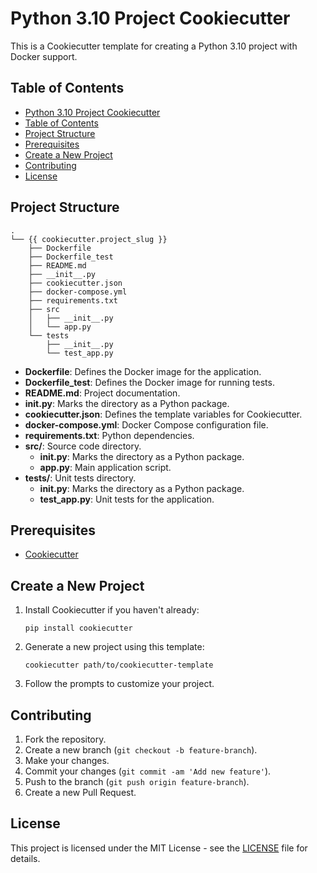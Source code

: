 # Python 3.10 Project Cookiecutter

This is a Cookiecutter template for creating a Python 3.10 project with Docker support.

## Table of Contents

  - [Python 3.10 Project Cookiecutter](#python-310-project-cookiecutter)
  - [Table of Contents](#table-of-contents)
  - [Project Structure](#project-structure)
  - [Prerequisites](#prerequisites)
  - [Create a New Project](#create-a-new-project)
  - [Contributing](#contributing)
  - [License](#license)

## Project Structure

```
.
└── {{ cookiecutter.project_slug }}
    ├── Dockerfile
    ├── Dockerfile_test
    ├── README.md
    ├── __init__.py
    ├── cookiecutter.json
    ├── docker-compose.yml
    ├── requirements.txt
    ├── src
    │   ├── __init__.py
    │   └── app.py
    └── tests
        ├── __init__.py
        └── test_app.py
```

- **Dockerfile**: Defines the Docker image for the application.
- **Dockerfile_test**: Defines the Docker image for running tests.
- **README.md**: Project documentation.
- **__init__.py**: Marks the directory as a Python package.
- **cookiecutter.json**: Defines the template variables for Cookiecutter.
- **docker-compose.yml**: Docker Compose configuration file.
- **requirements.txt**: Python dependencies.
- **src/**: Source code directory.
  - **__init__.py**: Marks the directory as a Python package.
  - **app.py**: Main application script.
- **tests/**: Unit tests directory.
  - **__init__.py**: Marks the directory as a Python package.
  - **test_app.py**: Unit tests for the application.



## Prerequisites

- [Cookiecutter](https://cookiecutter.readthedocs.io/en/latest/installation.html)

## Create a New Project

1. Install Cookiecutter if you haven't already:

    ```
    pip install cookiecutter
    ```

2. Generate a new project using this template:

    ```
    cookiecutter path/to/cookiecutter-template
    ```

3. Follow the prompts to customize your project.

## Contributing

1. Fork the repository.
2. Create a new branch (`git checkout -b feature-branch`).
3. Make your changes.
4. Commit your changes (`git commit -am 'Add new feature'`).
5. Push to the branch (`git push origin feature-branch`).
6. Create a new Pull Request.

## License

This project is licensed under the MIT License - see the [LICENSE](LICENSE) file for details.